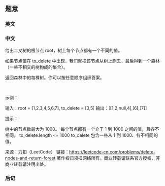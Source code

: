 ## 题意

### 英文

### 中文

给出二叉树的根节点 root，树上每个节点都有一个不同的值。

如果节点值在 to_delete 中出现，我们就把该节点从树上删去，最后得到一个森林（一些不相交的树构成的集合）。

返回森林中的每棵树。你可以按任意顺序组织答案。

 

示例：



输入：root = [1,2,3,4,5,6,7], to_delete = [3,5]
输出：[[1,2,null,4],[6],[7]]
 

提示：

树中的节点数最大为 1000。
每个节点都有一个介于 1 到 1000 之间的值，且各不相同。
to_delete.length <= 1000
to_delete 包含一些从 1 到 1000、各不相同的值。

来源：力扣（LeetCode）
链接：https://leetcode-cn.com/problems/delete-nodes-and-return-forest
著作权归领扣网络所有。商业转载请联系官方授权，非商业转载请注明出处。

### 后记